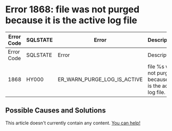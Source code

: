
# Error 1868: file was not purged because it is the active log file


| Error Code | SQLSTATE | Error | Description |
| --- | --- | --- | --- |
| Error Code | SQLSTATE | Error | Description |
| 1868 | HY000 | ER_WARN_PURGE_LOG_IS_ACTIVE | file %s was not purged because it is the active log file. |




## Possible Causes and Solutions


This article doesn't currently contain any content. [You can help!](/en/writing-and-editing-knowledge-base-articles/)

